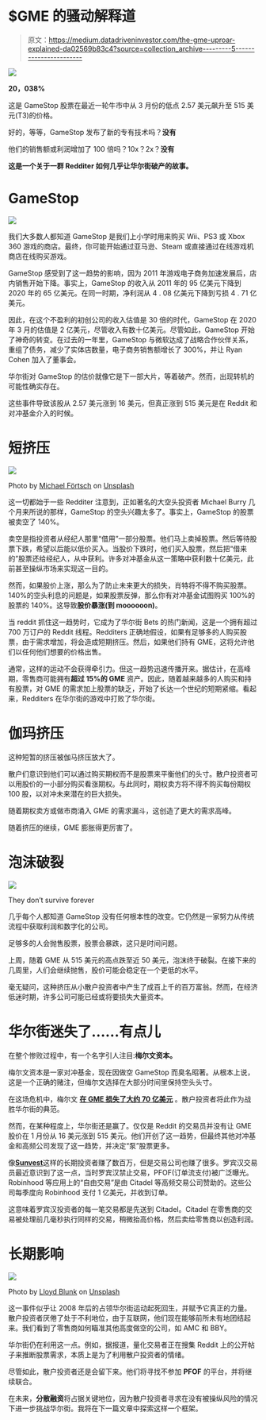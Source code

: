 # $GME 的骚动解释道

> 原文：<https://medium.datadriveninvestor.com/the-gme-uproar-explained-da02569b83c4?source=collection_archive---------5----------------------->

![](img/73e920b373d204c3193cc6a1a4cafe49.png)

**20，038%**

这是 GameStop 股票在最近一轮牛市中从 3 月份的低点 2.57 美元飙升至 515 美元(T3)的价格。

好的，等等，GameStop 发布了新的专有技术吗？**没有**

他们的销售额或利润增加了 100 倍吗？10x？2x？**没有**

**这是一个关于一群 Redditer 如何几乎让华尔街破产的故事。**

# **GameStop**

![](img/f2cc6671e2cc17d55f4cd210766a7ea8.png)

我们大多数人都知道 GameStop 是我们上小学时用来购买 Wii、PS3 或 Xbox 360 游戏的商店。最终，你可能开始通过亚马逊、Steam 或直接通过在线游戏机商店在线购买游戏。

GameStop 感受到了这一趋势的影响，因为 2011 年游戏电子商务加速发展后，店内销售开始下降。事实上，GameStop 的收入从 2011 年的 95 亿美元下降到 2020 年的 65 亿美元。在同一时期，净利润从 4 . 08 亿美元下降到亏损 4 . 71 亿美元。

因此，在这个不盈利的初创公司的收入估值是 30 倍的时代，GameStop 在 2020 年 3 月的估值是 2 亿美元，尽管收入有数十亿美元。尽管如此，GameStop 开始了神奇的转变。在过去的一年里，GameStop 与微软达成了战略合作伙伴关系，重组了债务，减少了实体店数量，电子商务销售额增长了 300%，并让 Ryan Cohen 加入了董事会。

华尔街对 GameStop 的估价就像它是下一部大片，等着破产。然而，出现转机的可能性确实存在。

这些事件导致该股从 2.57 美元涨到 16 美元，但真正涨到 515 美元是在 Reddit 和对冲基金介入的时候。

# **短挤压**

![](img/294503e03288df2a8add6c5dc7e49460.png)

Photo by [Michael Förtsch](https://unsplash.com/@michael_f?utm_source=medium&utm_medium=referral) on [Unsplash](https://unsplash.com?utm_source=medium&utm_medium=referral)

这一切都始于一些 Redditer 注意到，正如著名的大空头投资者 Michael Burry 几个月来所说的那样，GameStop 的空头兴趣太多了。事实上，GameStop 的股票被卖空了 140%。

卖空是指投资者从经纪人那里“借用”一部分股票。他们马上卖掉股票。然后等待股票下跌，希望以后能以低价买入。当股价下跌时，他们买入股票，然后把“借来的”股票还给经纪人，从中获利。许多对冲基金从这一策略中获利数十亿美元，此前甚至操纵市场来实现这一目的。

然而，如果股价上涨，那么为了防止未来更大的损失，肖特将不得不购买股票。140%的空头利息的问题是，如果股票反弹，那么你有对冲基金试图购买 100%的股票的 140%。这导致**股价暴涨(到 moooooon)**。

当 reddit 抓住这一趋势时，它成为了华尔街 Bets 的热门新闻，这是一个拥有超过 700 万订户的 Reddit 线程。Redditers 正确地假设，如果有足够多的人购买股票，由于需求增加，将会造成短期挤压。然后，如果他们持有 GME，这将允许他们以任何他们想要的价格出售。

通常，这样的运动不会获得牵引力。但这一趋势迅速传播开来。据估计，在高峰期，零售商可能拥有**超过 15%的 GME** 资产。因此，随着越来越多的人购买和持有股票，对 GME 的需求加上股票的缺乏，开始了长达一个世纪的短期紧缩。看起来，Redditers 在华尔街的游戏中打败了华尔街。

# **伽玛挤压**

这种短暂的挤压被伽马挤压放大了。

散户们意识到他们可以通过购买期权而不是股票来平衡他们的头寸。散户投资者可以用股价的一小部分购买看涨期权。与此同时，期权卖方将不得不购买每份期权 100 股，以对冲未来潜在的巨大损失。

随着期权卖方或做市商涌入 GME 的需求漏斗，这创造了更大的需求高峰。

随着挤压的继续，GME 膨胀得更厉害了。

# **泡沫破裂**

![](img/cc6d878f8fe24fc44407043997209c18.png)

They don’t survive forever

几乎每个人都知道 GameStop 没有任何根本性的改变。它仍然是一家努力从传统流程中获取利润和数字化的公司。

足够多的人会抛售股票，股票会暴跌，这只是时间问题。

上周，随着 GME 从 515 美元的高点跌至近 50 美元，泡沫终于破裂。在接下来的几周里，人们会继续抛售，股价可能会稳定在一个更低的水平。

毫无疑问，这种挤压从小散户投资者中产生了成百上千的百万富翁。然而，在经济低迷时期，许多公司可能已经或将要损失大量资本。

# **华尔街迷失了……有点儿**

在整个惨败过程中，有一个名字引人注目:**梅尔文资本。**

梅尔文资本是一家对冲基金，现在因做空 GameStop 而臭名昭著。从根本上说，这是一个正确的赌注，但梅尔文选择在大部分时间里保持空头头寸。

在这场危机中，梅尔文 [**在 GME 损失了大约 70 亿美元**](https://www.cnbc.com/2021/01/31/melvin-capital-lost-more-than-50percent-after-betting-against-gamestop-wsj.html) 。散户投资者将此作为战胜华尔街的典范。

然而，在某种程度上，华尔街还是赢了。仅仅是 Reddit 的交易员并没有让 GME 股价在 1 月份从 16 美元涨到 515 美元。他们开创了这一趋势，但最终其他对冲基金和高频公司发现了这一趋势，并决定“泵”股票更多。

像[**Sunvest**](https://www.wsj.com/articles/this-hedge-fund-made-700-million-on-gamestop-11612390687)这样的长期投资者赚了数百万，但是交易公司也赚了很多。罗宾汉交易员最近意识到了这一点，当时罗宾汉禁止交易，PFOF(订单流支付)被广泛曝光。Robinhood 等应用上的“自由交易”是由 Citadel 等高频交易公司赞助的。这些公司每季度向 Robinhood 支付 1 亿美元，并收到订单。

这意味着罗宾汉投资者的每一笔交易都是先送到 Citadel。Citadel 在零售商的交易被处理前几毫秒执行同样的交易，稍微抬高价格，然后卖给零售商以创造利润。

# **长期影响**

![](img/c2af46773a35e4acad05e062315552b9.png)

Photo by [Lloyd Blunk](https://unsplash.com/@blunkorama?utm_source=medium&utm_medium=referral) on [Unsplash](https://unsplash.com?utm_source=medium&utm_medium=referral)

这一事件似乎让 2008 年后的占领华尔街运动起死回生，并赋予它真正的力量。散户投资者厌倦了处于不利地位，由于互联网，他们现在能够前所未有地团结起来。我们看到了零售商如何瞄准其他高度做空的公司，如 AMC 和 BBY。

华尔街仍在利用这一点。例如，据报道，量化交易者正在搜集 Reddit 上的公开帖子来推断股票需求，本质上是为了利用散户投资者的情绪。

尽管如此，散户投资者还是会留下来。他们将寻找不参加 **PFOF** 的平台，并将继续联合。

在未来，**分散融资**将占据关键地位，因为散户投资者寻求在没有被操纵风险的情况下进一步挑战华尔街。我将在下一篇文章中探索这样一个框架。